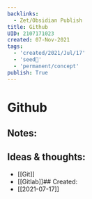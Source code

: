 ```yaml
---
backlinks:
  - Zet/Obsidian Publish
title: Github
UID: 2107171023
created: 07-Nov-2021
tags:
  - 'created/2021/Jul/17'
  - 'seed🥜'
  - 'permanent/concept'
publish: True
---
```

# Github

## Notes:

## Ideas & thoughts:
- [[Git]]
- [[Gitlab]]## Created:
- [[2021-07-17]]
